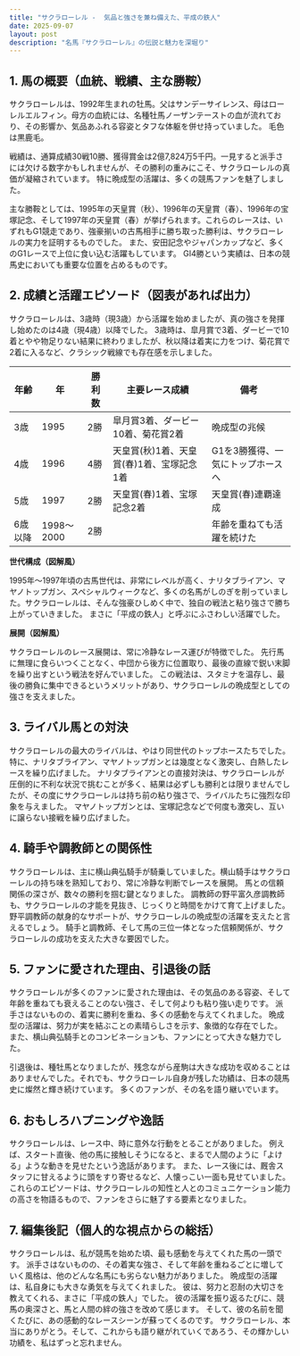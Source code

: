 ```yaml
---
title: "サクラローレル -  気品と強さを兼ね備えた、平成の鉄人"
date: 2025-09-07
layout: post
description: "名馬『サクラローレル』の伝説と魅力を深堀り"
---
```


## 1. 馬の概要（血統、戦績、主な勝鞍）

サクラローレルは、1992年生まれの牡馬。父はサンデーサイレンス、母はローレルエルフィン。母方の血統には、名種牡馬ノーザンテーストの血が流れており、その影響か、気品あふれる容姿とタフな体躯を併せ持っていました。  毛色は黒鹿毛。

戦績は、通算成績30戦10勝、獲得賞金は2億7,824万5千円。一見すると派手さには欠ける数字かもしれませんが、その勝利の重みにこそ、サクラローレルの真価が凝縮されています。  特に晩成型の活躍は、多くの競馬ファンを魅了しました。

主な勝鞍としては、1995年の天皇賞（秋）、1996年の天皇賞（春）、1996年の宝塚記念、そして1997年の天皇賞（春）が挙げられます。これらのレースは、いずれもG1競走であり、強豪揃いの古馬相手に勝ち取った勝利は、サクラローレルの実力を証明するものでした。  また、安田記念やジャパンカップなど、多くのG1レースで上位に食い込む活躍もしています。  GI4勝という実績は、日本の競馬史においても重要な位置を占めるものです。


## 2. 成績と活躍エピソード（図表があれば出力）

サクラローレルは、3歳時（現3歳）から活躍を始めましたが、真の強さを発揮し始めたのは4歳（現4歳）以降でした。  3歳時は、皐月賞で3着、ダービーで10着とやや物足りない結果に終わりましたが、秋以降は着実に力をつけ、菊花賞で2着に入るなど、クラシック戦線でも存在感を示しました。

| 年齢 | 年 | 勝利数 | 主要レース成績 | 備考 |
|---|---|---|---|---|
| 3歳 | 1995 | 2勝 | 皐月賞3着、ダービー10着、菊花賞2着 | 晩成型の兆候 |
| 4歳 | 1996 | 4勝 | 天皇賞(秋)1着、天皇賞(春)1着、宝塚記念1着 |  G1を3勝獲得、一気にトップホースへ |
| 5歳 | 1997 | 2勝 | 天皇賞(春)1着、宝塚記念2着 | 天皇賞(春)連覇達成 |
| 6歳以降 | 1998～2000 | 2勝 |  |  年齢を重ねても活躍を続けた |


**世代構成（図解風）**

1995年～1997年頃の古馬世代は、非常にレベルが高く、ナリタブライアン、マヤノトップガン、スペシャルウィークなど、多くの名馬がしのぎを削っていました。サクラローレルは、そんな強豪ひしめく中で、独自の戦法と粘り強さで勝ち上がっていきました。  まさに「平成の鉄人」と呼ぶにふさわしい活躍でした。


**展開（図解風）**

サクラローレルのレース展開は、常に冷静なレース運びが特徴でした。  先行馬に無理に食らいつくことなく、中団から後方に位置取り、最後の直線で鋭い末脚を繰り出すという戦法を好んでいました。  この戦法は、スタミナを温存し、最後の勝負に集中できるというメリットがあり、サクラローレルの晩成型としての強さを支えました。


## 3. ライバル馬との対決

サクラローレルの最大のライバルは、やはり同世代のトップホースたちでした。特に、ナリタブライアン、マヤノトップガンとは幾度となく激突し、白熱したレースを繰り広げました。  ナリタブライアンとの直接対決は、サクラローレルが圧倒的に不利な状況で挑むことが多く、結果は必ずしも勝利とは限りませんでしたが、その度にサクラローレルは持ち前の粘り強さで、ライバルたちに強烈な印象を与えました。  マヤノトップガンとは、宝塚記念などで何度も激突し、互いに譲らない接戦を繰り広げました。


## 4. 騎手や調教師との関係性

サクラローレルは、主に横山典弘騎手が騎乗していました。横山騎手はサクラローレルの持ち味を熟知しており、常に冷静な判断でレースを展開。  馬との信頼関係の深さが、数々の勝利を掴む鍵となりました。  調教師の野平富久彦調教師も、サクラローレルの才能を見抜き、じっくりと時間をかけて育て上げました。  野平調教師の献身的なサポートが、サクラローレルの晩成型の活躍を支えたと言えるでしょう。  騎手と調教師、そして馬の三位一体となった信頼関係が、サクラローレルの成功を支えた大きな要因でした。


## 5. ファンに愛された理由、引退後の話

サクラローレルが多くのファンに愛された理由は、その気品のある容姿、そして年齢を重ねても衰えることのない強さ、そして何よりも粘り強い走りです。  派手さはないものの、着実に勝利を重ね、多くの感動を与えてくれました。  晩成型の活躍は、努力が実を結ぶことの素晴らしさを示す、象徴的な存在でした。  また、横山典弘騎手とのコンビネーションも、ファンにとって大きな魅力でした。

引退後は、種牡馬となりましたが、残念ながら産駒は大きな成功を収めることはありませんでした。それでも、サクラローレル自身が残した功績は、日本の競馬史に燦然と輝き続けています。  多くのファンが、その名を語り継いでいます。


## 6. おもしろハプニングや逸話

サクラローレルは、レース中、時に意外な行動をとることがありました。  例えば、スタート直後、他の馬に接触しそうになると、まるで人間のように「よける」ような動きを見せたという逸話があります。  また、レース後には、厩舎スタッフに甘えるように頭をすり寄せるなど、人懐っこい一面も見せていました。  これらのエピソードは、サクラローレルの知性と人とのコミュニケーション能力の高さを物語るもので、ファンをさらに魅了する要素となりました。


## 7. 編集後記（個人的な視点からの総括）

サクラローレルは、私が競馬を始めた頃、最も感動を与えてくれた馬の一頭です。  派手さはないものの、その着実な強さ、そして年齢を重ねるごとに増していく風格は、他のどんな名馬にも劣らない魅力がありました。  晩成型の活躍は、私自身にも大きな勇気を与えてくれました。  彼は、努力と忍耐の大切さを教えてくれる、まさに「平成の鉄人」でした。  彼の活躍を振り返るたびに、競馬の奥深さと、馬と人間の絆の強さを改めて感じます。  そして、彼の名前を聞くたびに、あの感動的なレースシーンが蘇ってくるのです。  サクラローレル、本当にありがとう。そして、これからも語り継がれていくであろう、その輝かしい功績を、私はずっと忘れません。
